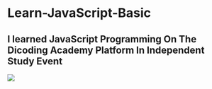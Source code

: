 # Learn-JavaScript-Basic
## I learned JavaScript Programming On The Dicoding Academy Platform In Independent Study Event
<img src="https://blogger.googleusercontent.com/img/b/R29vZ2xl/AVvXsEgF1tDeN43mrERbgFywfWLKGI1ms1yVfmtR1RsaSJPnx7CQasCxWSBSydovYV-7KPyz4HafbyJvZW6LtfOKdZP_byHzj5PHzM6F1FFUGtT6P7PrjbQdZEVDor0ssx-TPJc5YeaDgt82J0XrmlQvygwaxbbDqgZzJdEZoU84wCPpTdNoCrboM1AdACcPZA/s958/Screenshot%20from%202023-03-17%2021-22-28.png">
